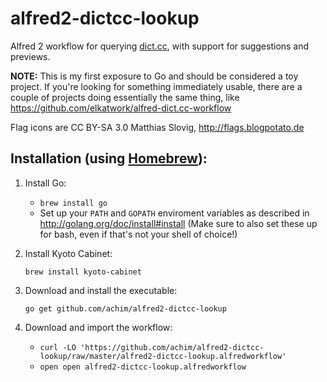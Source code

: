 alfred2-dictcc-lookup
=====================

Alfred 2 workflow for querying [dict.cc](http://www.dict.cc), with support for suggestions and previews.

**NOTE:** This is my first exposure to Go and should be considered a toy project. If you're looking for something immediately usable, there are a couple of projects doing essentially the same thing,
like https://github.com/elkatwork/alfred-dict.cc-workflow

Flag icons are CC BY-SA 3.0 Matthias Slovig, http://flags.blogpotato.de

Installation (using [Homebrew](http://brew.sh)):
------------------------------------------------

1. Install Go:

    * `brew install go`
	* Set up your `PATH` and `GOPATH` enviroment variables as described in http://golang.org/doc/install#install (Make sure to also set these up for bash, even if that's not your shell of choice!)
        
2. Install Kyoto Cabinet:

	`brew install kyoto-cabinet`

3. Download and install the executable:

	`go get github.com/achim/alfred2-dictcc-lookup`

4. Download and import the workflow:

   * `curl -LO 'https://github.com/achim/alfred2-dictcc-lookup/raw/master/alfred2-dictcc-lookup.alfredworkflow'`
   * `open open alfred2-dictcc-lookup.alfredworkflow`

